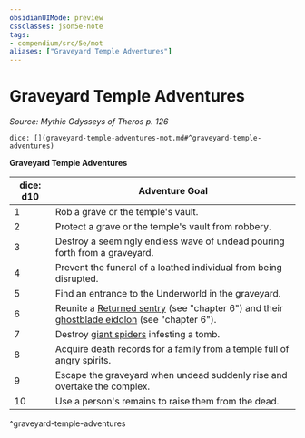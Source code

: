 ```yaml
---
obsidianUIMode: preview
cssclasses: json5e-note
tags:
- compendium/src/5e/mot
aliases: ["Graveyard Temple Adventures"]
---
```

# Graveyard Temple Adventures
*Source: Mythic Odysseys of Theros p. 126* 

`dice: [](graveyard-temple-adventures-mot.md#^graveyard-temple-adventures)`

**Graveyard Temple Adventures**

| dice: d10 | Adventure Goal |
|-----------|----------------|
| 1 | Rob a grave or the temple's vault. |
| 2 | Protect a grave or the temple's vault from robbery. |
| 3 | Destroy a seemingly endless wave of undead pouring forth from a graveyard. |
| 4 | Prevent the funeral of a loathed individual from being disrupted. |
| 5 | Find an entrance to the Underworld in the graveyard. |
| 6 | Reunite a [Returned sentry](b_returned-sentry-mot.md) (see "chapter 6") and their [ghostblade eidolon](b_ghostblade-eidolon-mot.md) (see "chapter 6"). |
| 7 | Destroy [giant spiders](b_giant-spider.md) infesting a tomb. |
| 8 | Acquire death records for a family from a temple full of angry spirits. |
| 9 | Escape the graveyard when undead suddenly rise and overtake the complex. |
| 10 | Use a person's remains to raise them from the dead. |
^graveyard-temple-adventures